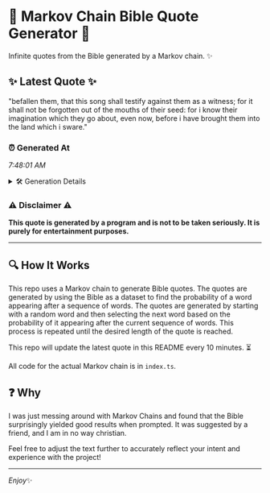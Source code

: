 # 📖 Markov Chain Bible Quote Generator 📖

Infinite quotes from the Bible generated by a Markov chain. ✨

## ✨ Latest Quote ✨
"befallen them, that this song shall testify against them as a witness; for it shall not be forgotten out of the mouths of their seed: for i know their imagination which they go about, even now, before i have brought them into the land which i sware."

### ⏰ Generated At
*7:48:01 AM*

<details>
    <summary>🛠️ Generation Details</summary>
    <p>
        <strong>🌱 Seed:</strong> befallen<br>
        <strong>🔄 Iterations:</strong> 46<br>
        <strong>📜 Context History:</strong><br>[ befallen ]: them,<br>[ befallen, them, ]: that<br>[ befallen, them,, that ]: this<br>[ befallen, them,, that, this ]: song<br>[ befallen, them,, that, this, song ]: shall<br>[ befallen, them,, that, this, song, shall ]: testify<br>[ them,, that, this, song, shall, testify ]: against<br>[ that, this, song, shall, testify, against ]: them<br>[ this, song, shall, testify, against, them ]: as<br>[ song, shall, testify, against, them, as ]: a<br>[ shall, testify, against, them, as, a ]: witness;<br>[ testify, against, them, as, a, witness; ]: for<br>[ against, them, as, a, witness;, for ]: it<br>[ them, as, a, witness;, for, it ]: shall<br>[ as, a, witness;, for, it, shall ]: not<br>[ a, witness;, for, it, shall, not ]: be<br>[ witness;, for, it, shall, not, be ]: forgotten<br>[ for, it, shall, not, be, forgotten ]: out<br>[ it, shall, not, be, forgotten, out ]: of<br>[ shall, not, be, forgotten, out, of ]: the<br>[ not, be, forgotten, out, of, the ]: mouths<br>[ be, forgotten, out, of, the, mouths ]: of<br>[ forgotten, out, of, the, mouths, of ]: their<br>[ out, of, the, mouths, of, their ]: seed:<br>[ of, the, mouths, of, their, seed: ]: for<br>[ the, mouths, of, their, seed:, for ]: i<br>[ mouths, of, their, seed:, for, i ]: know<br>[ of, their, seed:, for, i, know ]: their<br>[ their, seed:, for, i, know, their ]: imagination<br>[ seed:, for, i, know, their, imagination ]: which<br>[ for, i, know, their, imagination, which ]: they<br>[ i, know, their, imagination, which, they ]: go<br>[ know, their, imagination, which, they, go ]: about,<br>[ their, imagination, which, they, go, about, ]: even<br>[ imagination, which, they, go, about,, even ]: now,<br>[ which, they, go, about,, even, now, ]: before<br>[ they, go, about,, even, now,, before ]: i<br>[ go, about,, even, now,, before, i ]: have<br>[ about,, even, now,, before, i, have ]: brought<br>[ even, now,, before, i, have, brought ]: them<br>[ now,, before, i, have, brought, them ]: into<br>[ before, i, have, brought, them, into ]: the<br>[ i, have, brought, them, into, the ]: land<br>[ have, brought, them, into, the, land ]: which<br>[ brought, them, into, the, land, which ]: i<br>[ them, into, the, land, which, i ]: sware.<br>
    </p>
</details>

### ⚠️ Disclaimer ⚠️
**This quote is generated by a program and is not to be taken seriously. It is purely for entertainment purposes.**

---

## 🔍 How It Works

This repo uses a Markov chain to generate Bible quotes. The quotes are generated by using the Bible as a dataset to find the probability of a word appearing after a sequence of words. The quotes are generated by starting with a random word and then selecting the next word based on the probability of it appearing after the current sequence of words. This process is repeated until the desired length of the quote is reached.

This repo will update the latest quote in this README every 10 minutes. ⏳

All code for the actual Markov chain is in `index.ts`.

## ❓ Why

I was just messing around with Markov Chains and found that the Bible surprisingly yielded good results when prompted. 
It was suggested by a friend, and I am in no way christian.

Feel free to adjust the text further to accurately reflect your intent and experience with the project!

---

*Enjoy*✨
